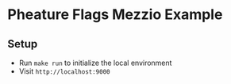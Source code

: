 # Pheature Flags Mezzio Example

## Setup

* Run `make run` to initialize the local environment
* Visit `http://localhost:9000`

